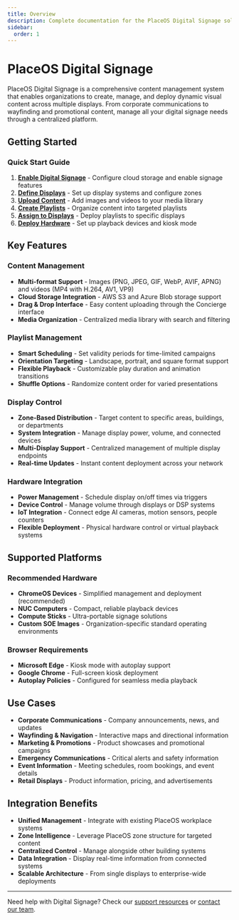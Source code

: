 ```yaml
---
title: Overview
description: Complete documentation for the PlaceOS Digital Signage solution - web-based digital signage and content management
sidebar:
  order: 1
---
```


# PlaceOS Digital Signage

PlaceOS Digital Signage is a comprehensive content management system that enables organizations to create, manage, and deploy dynamic visual content across multiple displays. From corporate communications to wayfinding and promotional content, manage all your digital signage needs through a centralized platform.

## Getting Started

### Quick Start Guide
1. **[Enable Digital Signage](/signage/01-enabling/)** - Configure cloud storage and enable signage features
2. **[Define Displays](/signage/02-displays/)** - Set up display systems and configure zones
3. **[Upload Content](/signage/03-upload-content/)** - Add images and videos to your media library
4. **[Create Playlists](/signage/04-playlists/)** - Organize content into targeted playlists
5. **[Assign to Displays](/signage/05-display-playlists/)** - Deploy playlists to specific displays
6. **[Deploy Hardware](/signage/06-deployment/)** - Set up playback devices and kiosk mode

## Key Features

### Content Management
- **Multi-format Support** - Images (PNG, JPEG, GIF, WebP, AVIF, APNG) and videos (MP4 with H.264, AV1, VP9)
- **Cloud Storage Integration** - AWS S3 and Azure Blob storage support
- **Drag & Drop Interface** - Easy content uploading through the Concierge interface
- **Media Organization** - Centralized media library with search and filtering

### Playlist Management
- **Smart Scheduling** - Set validity periods for time-limited campaigns
- **Orientation Targeting** - Landscape, portrait, and square format support
- **Flexible Playback** - Customizable play duration and animation transitions
- **Shuffle Options** - Randomize content order for varied presentations

### Display Control
- **Zone-Based Distribution** - Target content to specific areas, buildings, or departments
- **System Integration** - Manage display power, volume, and connected devices
- **Multi-Display Support** - Centralized management of multiple display endpoints
- **Real-time Updates** - Instant content deployment across your network

### Hardware Integration
- **Power Management** - Schedule display on/off times via triggers
- **Device Control** - Manage volume through displays or DSP systems
- **IoT Integration** - Connect edge AI cameras, motion sensors, people counters
- **Flexible Deployment** - Physical hardware control or virtual playback systems

## Supported Platforms

### Recommended Hardware
- **ChromeOS Devices** - Simplified management and deployment (recommended)
- **NUC Computers** - Compact, reliable playback devices
- **Compute Sticks** - Ultra-portable signage solutions
- **Custom SOE Images** - Organization-specific standard operating environments

### Browser Requirements
- **Microsoft Edge** - Kiosk mode with autoplay support
- **Google Chrome** - Full-screen kiosk deployment
- **Autoplay Policies** - Configured for seamless media playback

## Use Cases

- **Corporate Communications** - Company announcements, news, and updates
- **Wayfinding & Navigation** - Interactive maps and directional information
- **Marketing & Promotions** - Product showcases and promotional campaigns
- **Emergency Communications** - Critical alerts and safety information
- **Event Information** - Meeting schedules, room bookings, and event details
- **Retail Displays** - Product information, pricing, and advertisements

## Integration Benefits

- **Unified Management** - Integrate with existing PlaceOS workplace systems
- **Zone Intelligence** - Leverage PlaceOS zone structure for targeted content
- **Centralized Control** - Manage alongside other building systems
- **Data Integration** - Display real-time information from connected systems
- **Scalable Architecture** - From single displays to enterprise-wide deployments

---

Need help with Digital Signage? Check our [support resources](https://support.place.technology) or [contact our team](mailto:support@placeos.com).
